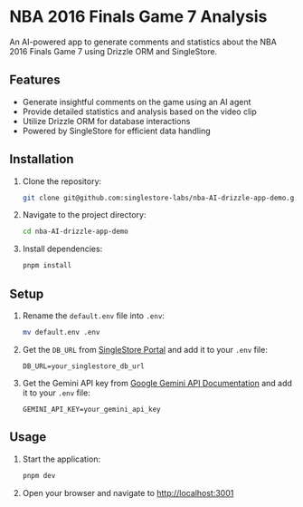 # NBA 2016 Finals Game 7 Analysis

An AI-powered app to generate comments and statistics about the NBA 2016 Finals Game 7 using Drizzle ORM and SingleStore.

## Features

- Generate insightful comments on the game using an AI agent
- Provide detailed statistics and analysis based on the video clip
- Utilize Drizzle ORM for database interactions
- Powered by SingleStore for efficient data handling

## Installation

1. Clone the repository:

   ```bash
   git clone git@github.com:singlestore-labs/nba-AI-drizzle-app-demo.git
   ```

2. Navigate to the project directory:

   ```bash
   cd nba-AI-drizzle-app-demo
   ```

3. Install dependencies:

   ```bash
   pnpm install
   ```

## Setup

1. Rename the `default.env` file into `.env`:

   ```bash
   mv default.env .env
   ```

2. Get the `DB_URL` from [SingleStore Portal](https://portal.singlestore.com) and add it to your `.env` file:

   ```env
   DB_URL=your_singlestore_db_url
   ```

3. Get the Gemini API key from [Google Gemini API Documentation](https://ai.google.dev/gemini-api/docs/api-key) and add it to your `.env` file:

   ```env
   GEMINI_API_KEY=your_gemini_api_key
   ```

## Usage

1. Start the application:
   ```bash
   pnpm dev
   ```
2. Open your browser and navigate to [http://localhost:3001](http://localhost:3001)
